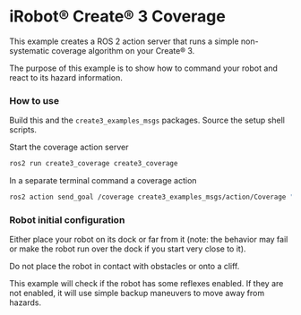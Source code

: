 # iRobot® Create® 3 Coverage

This example creates a ROS 2 action server that runs a simple non-systematic coverage algorithm on your Create® 3.

The purpose of this example is to show how to command your robot and react to its hazard information.

### How to use

Build this and the `create3_examples_msgs` packages.
Source the setup shell scripts.

Start the coverage action server

```bash
ros2 run create3_coverage create3_coverage
```

In a separate terminal command a coverage action

```bash
ros2 action send_goal /coverage create3_examples_msgs/action/Coverage "{explore_duration:{sec: 500, nanosec: 0}, max_duration:{sec: 1000,nanosec: 0}}"
```

### Robot initial configuration

Either place your robot on its dock or far from it (note: the behavior may fail or make the robot run over the dock if you start very close to it).

Do not place the robot in contact with obstacles or onto a cliff.

This example will check if the robot has some reflexes enabled.
If they are not enabled, it will use simple backup maneuvers to move away from hazards.
